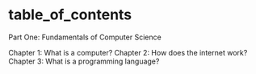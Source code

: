 # table_of_contents


Part One: Fundamentals of Computer Science

Chapter 1: What is a computer?
Chapter 2: How does the internet work?
Chapter 3: What is a programming language?
